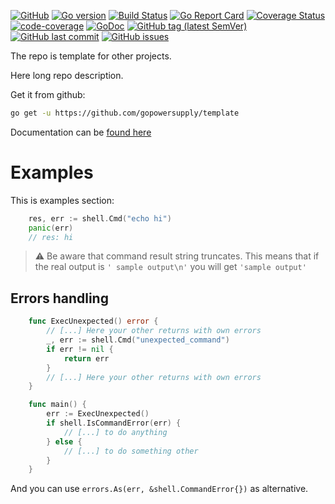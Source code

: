 [![GitHub](https://img.shields.io/github/license/gopowersupply/template)](https://github.com/gopowersupply/shell/blob/master/LICENSE)
[![Go version](https://img.shields.io/github/go-mod/go-version/gopowersupply/template)](https://blog.golang.org/go1.13)
[![Build Status](https://travis-ci.org/gopowersupply/shell.svg?branch=master)](https://travis-ci.org/gopowersupply/template)
[![Go Report Card](https://goreportcard.com/badge/gopowersupply/template)](http://goreportcard.com/report/gopowersupply/template)
[![Coverage Status](https://coveralls.io/repos/github/gopowersupply/template/badge.svg?branch=master)](https://coveralls.io/github/gopowersupply/template?branch=master)
[![code-coverage](http://gocover.io/_badge/github.com/gopowersupply/template)](https://gocover.io/github.com/gopowersupply/template)
[![GoDoc](https://godoc.org/github.com/gopowersupply/shell?template.svg)](https://godoc.org/github.com/gopowersupply/template)
[![GitHub tag (latest SemVer)](https://img.shields.io/github/v/tag/gopowersupply/template)](https://github.com/gopowersupply/template/releases)
[![GitHub last commit](https://img.shields.io/github/last-commit/gopowersupply/template)](https://github.com/gopowersupply/template/commits/master)
[![GitHub issues](https://img.shields.io/github/issues/gopowersupply/template)](https://github.com/gopowersupply/template/issues)

The repo is template for other projects.

Here long repo description.

Get it from github:
```bash
go get -u https://github.com/gopowersupply/template
```

Documentation can be [found here](https://godoc.org/github.com/gopowersupply/template)

# Examples

This is examples section:
```go
    res, err := shell.Cmd("echo hi")
    panic(err)
    // res: hi    
```
> :warning: Be aware that command result string truncates.
> This means that if the real output is `' sample output\n'` you will get `'sample output'`

## Errors handling


```go
    func ExecUnexpected() error {
    	// [...] Here your other returns with own errors
        _, err := shell.Cmd("unexpected_command")
        if err != nil {
        	return err
        }
        // [...] Here your other returns with own errors
    }

    func main() {
    	err := ExecUnexpected()    	
    	if shell.IsCommandError(err) {
    		// [...] to do anything
    	} else {
    		// [...] to do something other    		
    	}
    }
```
And you can use `errors.As(err, &shell.CommandError{})` as alternative.